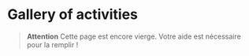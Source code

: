 # Gallery of activities

> **Attention** Cette page est encore vierge. Votre aide est nécessaire pour la remplir !